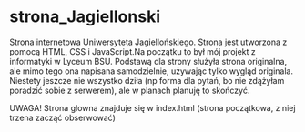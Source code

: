 # strona_Jagiellonski
Strona internetowa Uniwersyteta Jagiellońskiego. Strona jest utworzona z pomocą HTML, CSS i JavaScript.Na początku to był mój projekt z informatyki w 
Lyceum BSU.
Podstawą dla strony służyła strona originalna, ale mimo tego ona napisana samodzielnie, używając tylko wygląd originala. 
Niestety jeszcze nie wszystko dziła (np forma dla pytań, bo nie zdążyłam poradzić sobie z serwerem), ale w planach planuję to skończyć.

UWAGA! Strona głowna znajduje się w index.html (strona początkowa, z niej trzena zacząć obserwować)
